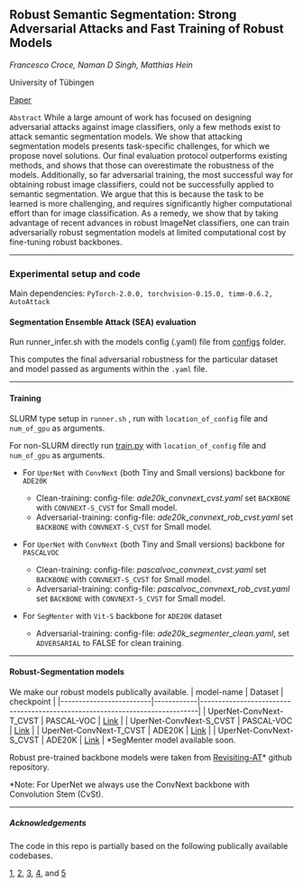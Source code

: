<h2>Robust Semantic Segmentation: Strong Adversarial Attacks and Fast Training of Robust Models </h2>

*Francesco Croce, Naman D Singh, Matthias Hein*

University of Tübingen


[Paper](https://arxiv.org/abs/2306.12941)	

`Abstract`	While a large amount of work has focused on designing adversarial attacks against image classifiers, only a few methods exist to attack semantic segmentation models. We show that attacking segmentation models presents task-specific challenges, for which we propose novel solutions. Our final evaluation protocol outperforms existing methods, and shows that those can overestimate the robustness of the models. Additionally, so far adversarial training, the most successful way for obtaining robust image classifiers, could not be successfully applied to semantic segmentation. We argue that this is because the task to be learned is more challenging, and requires significantly higher computational effort than for image classification. As a remedy, we show that by taking advantage of recent advances in robust ImageNet classifiers, one can train adversarially robust segmentation models at limited computational cost by fine-tuning robust backbones.

---------------------------------
<h3>Experimental setup and code</h3>

Main dependencies: `PyTorch-2.0.0, torchvision-0.15.0, timm-0.6.2, AutoAttack` 


<h4>Segmentation Ensemble Attack (SEA) evaluation</h4>

Run runner_infer.sh with the models config (.yaml) file from [configs](/configs) folder.

This computes the final adversarial robustness for the particular dataset and model passed as arguments within the `.yaml` file.
_________________________________
<h4>Training</h4>

SLURM type setup in `runner.sh` , run with `location_of_config` file and `num_of_gpu` as arguments.

For non-SLURM directly run [train.py](/tools/train.py) with `location_of_config` file and `num_of_gpu` as arguments.


- For `UperNet` with `ConvNext` (both Tiny and Small versions) backbone  for `ADE20K`

 	-  Clean-training: config-file: *ade20k_convnext_cvst.yaml* set `BACKBONE` with `CONVNEXT-S_CVST` for Small model. 
	-  Adversarial-training: config-file: *ade20k_convnext_rob_cvst.yaml* set `BACKBONE` with `CONVNEXT-S_CVST` for Small model.
 
- For `UperNet` with `ConvNext` (both Tiny and Small versions) backbone  for `PASCALVOC`
  
	-  Clean-training: config-file: *pascalvoc_convnext_cvst.yaml* set `BACKBONE` with `CONVNEXT-S_CVST` for Small model. 
	-  Adversarial-training: config-file: *pascalvoc_convnext_rob_cvst.yaml* set `BACKBONE` with `CONVNEXT-S_CVST` for Small model.
   
- For `SegMenter` with `Vit-S` backbone for `ADE20K` dataset
  
	-  Adversarial-training: config-file: *ade20k_segmenter_clean.yaml*, set `ADVERSARIAL` to FALSE for clean training.

_________________________________

<h4> Robust-Segmentation models</h4>

We make our robust models publically available. 
| model-name              | Dataset    | checkpoint                                                                  |
|-------------------------|------------|-----------------------------------------------------------------------------|
| UperNet-ConvNext-T_CVST | PASCAL-VOC | [Link](https://nc.mlcloud.uni-tuebingen.de/index.php/s/zSFgoAngcm47FZm)     |
| UperNet-ConvNext-S_CVST | PASCAL-VOC | [Link](https://nc.mlcloud.uni-tuebingen.de/index.php/s/MBXnMd5QKztmZaa)     |
| UperNet-ConvNext-T_CVST | ADE20K     | [Link](https://nc.mlcloud.uni-tuebingen.de/index.php/s/ACMQRiyfyXboXwT)     |
| UperNet-ConvNext-S_CVST | ADE20K     | [Link](https://nc.mlcloud.uni-tuebingen.de/index.php/s/Smogk2BWbfMxkyo)     |
*SegMenter model available soon.

Robust pre-trained backbone models were taken from [Revisiting-AT](https://github.com/nmndeep/revisiting-at)* github repository.

*Note: For UperNet we always use the ConvNext backbone with Convolution Stem (CvSt).
_________________________________

<h5>Acknowledgements</h5>

The code in this repo is partially based on the following publically available codebases.

 [1](https://github.com/hszhao/semseg), [2](https://github.com/Tramac/awesome-semantic-segmentation-pytorch), [3](https://github.com/rstrudel/segmenter/),  [4](https://github.com/facebookresearch/ConvNeXt/tree/main/semantic_segmentation), and [5](https://huggingface.co/docs/transformers/main/en/model_doc/upernet#transformers.UperNetForSemanticSegmentation)
